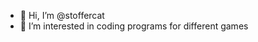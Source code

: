 - 👋 Hi, I’m @stoffercat
- 👀 I’m interested in coding programs for different games

<!---
stoffercat/stoffercat is a ✨ special ✨ repository because its `README.md` (this file) appears on your GitHub profile.
You can click the Preview link to take a look at your changes.
--->
